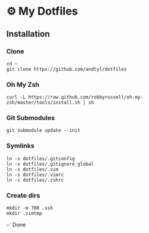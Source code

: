 
# ⚙️  My Dotfiles

## Installation

### Clone
```
cd ~
git clone https://github.com/andtyl/dotfiles
```

### Oh My Zsh
`curl -L https://raw.github.com/robbyrussell/oh-my-zsh/master/tools/install.sh | sh`

### Git Submodules
`git submodule update --init`

### Symlinks
```
ln -s dotfiles/.gitconfig
ln -s dotfiles/.gitignore_global
ln -s dotfiles/.vim
ln -s dotfiles/.vimrc
ln -s dotfiles/.zshrc
```

### Create dirs
```
mkdir -m 700 .ssh
mkdir .vimtmp
```

✅ Done


